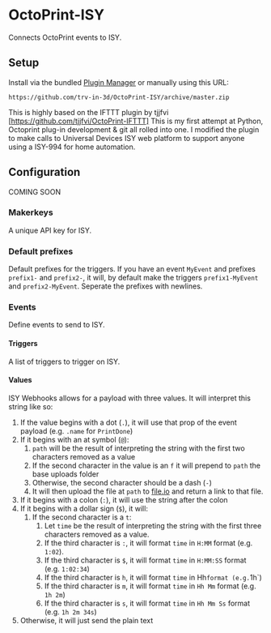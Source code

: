 # OctoPrint-ISY

Connects OctoPrint events to ISY.

## Setup

Install via the bundled [Plugin Manager](https://github.com/foosel/OctoPrint/wiki/Plugin:-Plugin-Manager)
or manually using this URL:

    https://github.com/trv-in-3d/OctoPrint-ISY/archive/master.zip

This is highly based on the IFTTT plugin by tjjfvi  [https://github.com/tjjfvi/OctoPrint-IFTTT]
This is my first attempt at Python, Octoprint plug-in development & git all rolled into one.  I modified the plugin to make calls to Universal Devices ISY web platform to support anyone using a ISY-994 for home automation.

## Configuration

COMING SOON

### Makerkeys
A unique API key for ISY.


### Default prefixes
Default prefixes for the triggers. If you have an event `MyEvent` and prefixes `prefix1-` and `prefix2-`, it will, by default make the triggers `prefix1-MyEvent` and `prefix2-MyEvent`. Seperate the prefixes with newlines.

### Events
Define events to send to ISY.

#### Triggers
A list of triggers to trigger on ISY.

#### Values
ISY Webhooks allows for a payload with three values. It will interpret this string like so:
1. If the value begins with a dot (`.`), it will use that prop of the event payload (e.g. `.name` for `PrintDone`)
1. If it begins with an at symbol (`@`):
   1. `path` will be the result of interpreting the string with the first two characters removed as a value
   1. If the second character in the value is an `f` it will prepend to `path` the base uploads folder
   1. Otherwise, the second character should be a dash (`-`)
   1. It will then upload the file at `path` to [file.io](https://file.io) and return a link to that file.
1. If it begins with a colon (`:`), it will use the string after the colon
1. If it begins with a dollar sign (`$`), it will:
   1. If the second character is a `t`:
      1. Let `time` be the result of interpreting the string with the first three characters removed as a value.
      1. If the third character is `:`, it will format `time` in `H:MM` format (e.g. `1:02`).
      1. If the third character is `$`, it will format `time` in `H:MM:SS` format (e.g. `1:02:34`)
      1. If the third character is `h`, it will format `time` in Hh` format (e.g. `1h`)
      1. If the third character is `m`, it will format `time` in `Hh Mm` format (e.g. `1h 2m`)
      1. If the third character is `s`, it will format `time` in `Hh Mm Ss` format (e.g. `1h 2m 34s`)
1. Otherwise, it will just send the plain text

